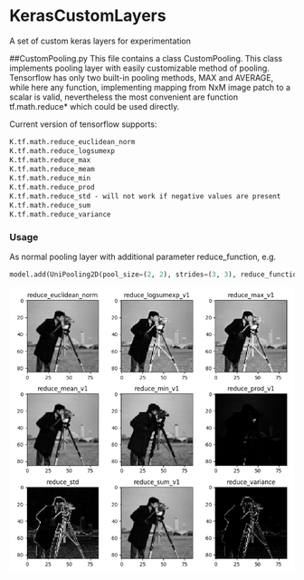 # KerasCustomLayers
A set of custom keras layers for experimentation

##CustomPooling.py
This file contains a class CustomPooling.
This class implements pooling layer with easily
customizable method of pooling. Tensorflow has only two
built-in pooling methods, MAX and AVERAGE, while here
any function, implementing mapping from NxM image patch
to a scalar is valid, nevertheless the most convenient
are function tf.math.reduce* which could be used directly.  

Current version of tensorflow supports:

    K.tf.math.reduce_euclidean_norm
    K.tf.math.reduce_logsumexp
    K.tf.math.reduce_max
    K.tf.math.reduce_meam
    K.tf.math.reduce_min
    K.tf.math.reduce_prod
    K.tf.math.reduce_std - will not work if negative values are present
    K.tf.math.reduce_sum
    K.tf.math.reduce_variance

### Usage

As normal pooling layer with additional parameter reduce_function, e.g.
```python
model.add(UniPooling2D(pool_size=(2, 2), strides=(3, 3), reduce_function=K.tf.math.reduce_min))
```
![alt text](./etc/cameramen.png)